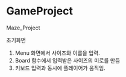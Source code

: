 # GameProject
Maze_Project

초기화면


1) Menu 화면에서 사이즈와 이름을 입력.
2) Board 함수에서 입력받은 사이즈의 미로를 만듬
3) 키보드 입력과 동시에 플레이어가 움직임.

